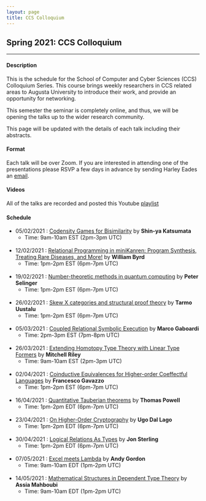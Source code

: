 ```yaml
---
layout: page
title: CCS Colloquium
---
```


Spring 2021: CCS Colloquium
--------------
-------------------

#### Description

This is the schedule for the School of Computer and Cyber Sciences
(CCS) Colloquium Series.  This course brings weekly researchers in CCS
related areas to Augusta University to introduce their work, and
provide an opportunity for networking.

This semester the seminar is completely online, and thus, we will be
opening the talks up to the wider research community.

This page will be updated with the details of each talk including
their abstracts.

#### Format

Each talk will be over Zoom.  If you are interested in attending one
of the presentations please RSVP a few days in advance by sending
Harley Eades an <a href="mailto:harley.eades@gmail.com">email</a>.

#### Videos

All of the talks are recorded and posted this Youtube [playlist](https://youtube.com/playlist?list=PLTq59cBPOhWJbgRHkTpzMQgzv9IygtdKg ) 

#### Schedule
  
- 05/02/2021 : [Codensity Games for Bisimilarity](../colloquium_talks/Katsumata.html ) by __Shin-ya Katsumata__
  - Time: 9am-10am EST (2pm-3pm UTC)
<br><br>
- 12/02/2021 : [Relational Programming in miniKanren: Program Synthesis, Treating Rare Diseases, and More!](../colloquium_talks/Byrd.html ) 
by __William Byrd__
  - Time: 1pm-2pm EST (6pm-7pm UTC)
<br><br>  
- 19/02/2021 : [Number-theoretic methods in quantum computing](../colloquium_talks/Selinger.html) by __Peter Selinger__
  - Time: 1pm-2pm EST (6pm-7pm UTC)
<br><br>  
- 26/02/2021 : [Skew X categories and structural proof theory](../colloquium_talks/Uustalu.html) by __Tarmo Uustalu__
  - Time: 1pm-2pm EST (6pm-7pm UTC)
<br><br>  
- 05/03/2021 : [Coupled Relational Symbolic Execution](../colloquium_talks/Gaboardi.html ) 
by __Marco Gaboardi__
  - Time: 2pm-3pm EST (7pm-8pm UTC)
<br><br>  
- 26/03/2021 : [Extending Homotopy Type Theory with Linear Type Formers](../colloquium_talks/Riley.html) by __Mitchell Riley__
  - Time: 9am-10am EST (2pm-3pm UTC)
<br><br>  
- 02/04/2021 : [Coinductive Equivalences for Higher-order Coeffectful Languages](../colloquium_talks/Gavazzo.html) by __Francesco Gavazzo__
  - Time: 1pm-2pm EST (6pm-7pm UTC)
<br><br>  
- 16/04/2021 : [Quantitative Tauberian theorems](../colloquium_talks/Powell.html) by __Thomas Powell__
  - Time: 1pm-2pm EDT (6pm-7pm UTC)
<br><br>  
- 23/04/2021 : [On Higher-Order Cryptography](../colloquium_talks/DalLago.html) by __Ugo Dal Lago__
  - Time: 1pm-2pm EDT (6pm-7pm UTC)
<br><br>  
- 30/04/2021 : [Logical Relations As Types](../colloquium_talks/Sterling.html) by __Jon Sterling__
  - Time: 1pm-2pm EDT (6pm-7pm UTC)
  <br><br>  
- 07/05/2021 : [Excel meets Lambda](../colloquium_talks/Gordon.html) by __Andy Gordon__
  - Time: 9am-10am EDT (1pm-2pm UTC)
<br><br>
- 14/05/2021 : [Mathematical Structures in Dependent Type Theory](../colloquium_talks/Mahboubi.html) by __Assia Mahboubi__
  - Time: 9am-10am EDT (1pm-2pm UTC)

